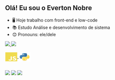 ## Olá! Eu sou o Everton Nobre

- 🖥 Hoje trabalho com front-end e low-code
- 📚 Estudo Análise e desenvolvimento de sistema
- 😊 Pronouns: ele/dele

<div>
  <a href="https://github.com/Everton-Nobre">
  <img height="180em" src="https://github-readme-stats.vercel.app/api?username=Everton-Nobre&show_icons=true&theme=dark&include_all+commits=true&count_private=true"/>
  <img height="170em" src="https://github-readme-stats.vercel.app/api/top-langs/?username=Everton-Nobre&layout=compact&langs_count=16&theme=dark"/>
</div>


<div style="display: inline_block"><br>
  <img align="center" alt="Rafa-Js" height="30" width="40" src="https://raw.githubusercontent.com/devicons/devicon/master/icons/javascript/javascript-plain.svg">
  <img align="center" alt="Rafa-Python" height="30" width="40" src="https://raw.githubusercontent.com/devicons/devicon/master/icons/python/python-original.svg">
</div>
  
  ##
 
<div> 
   <a href="https://web.whatsapp.com/" target="_blank"><img src="https://img.shields.io/badge/WhatsApp-25D366?style=for-the-badge&logo=whatsapp&logoColor=white" target="_blank"></a> 
  <a href = "mailto:nobreeverton31@gmail.com"><img src="https://img.shields.io/badge/-Gmail-%23333?style=for-the-badge&logo=gmail&logoColor=white" target="_blank"></a>
  <a href="https://www.linkedin.com/in/%C3%A9verton-n-4b609513a/" target="_blank"><img src="https://img.shields.io/badge/-LinkedIn-%230077B5?style=for-the-badge&logo=linkedin&logoColor=white" target="_blank"></a> 
  
</div>
